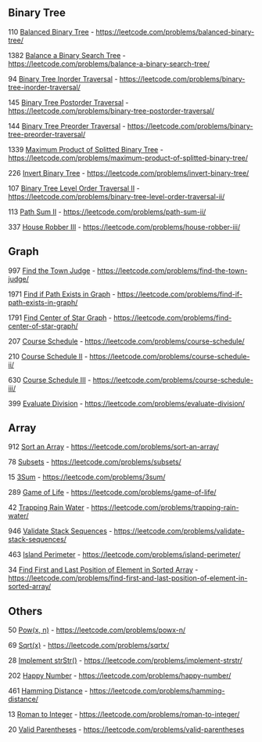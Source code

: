 ## Binary Tree
110 [Balanced Binary Tree](Java/src/com/nguyenvm/binary_tree/balanced_binary_tree) - https://leetcode.com/problems/balanced-binary-tree/

1382 [Balance a Binary Search Tree](Java/src/com/nguyenvm/binary_tree/balanced_binary_search_tree) - https://leetcode.com/problems/balance-a-binary-search-tree/

94 [Binary Tree Inorder Traversal](Java/src/com/nguyenvm/binary_tree/binary_tree_inorder_traversal) - https://leetcode.com/problems/binary-tree-inorder-traversal/

145 [Binary Tree Postorder Traversal](Java/src/com/nguyenvm/binary_tree/binary_tree_postorder_traversal) - https://leetcode.com/problems/binary-tree-postorder-traversal/

144 [Binary Tree Preorder Traversal](Java/src/com/nguyenvm/binary_tree/binary_tree_preorder_traversal) - https://leetcode.com/problems/binary-tree-preorder-traversal/

1339 [Maximum Product of Splitted Binary Tree](Java/src/com/nguyenvm/binary_tree/maximum_product_of_splitted_binary_tree) - https://leetcode.com/problems/maximum-product-of-splitted-binary-tree/

226 [Invert Binary Tree](Java/src/com/nguyenvm/binary_tree/invert_binary_tree) - https://leetcode.com/problems/invert-binary-tree/

107 [Binary Tree Level Order Traversal II](Java/src/com/nguyenvm/binary_tree/binary_tree_level_order_traversal_ii) - https://leetcode.com/problems/binary-tree-level-order-traversal-ii/

113 [Path Sum II](Java/src/com/nguyenvm/binary_tree/path_sum_ii) - https://leetcode.com/problems/path-sum-ii/

337 [House Robber III](Java/src/com/nguyenvm/binary_tree/house_robber_iii) - https://leetcode.com/problems/house-robber-iii/

## Graph
997 [Find the Town Judge](Java/src/com/nguyenvm/graph/find_the_town_judge) - https://leetcode.com/problems/find-the-town-judge/

1971 [Find if Path Exists in Graph](Java/src/com/nguyenvm/graph/find_if_path_exists_in_graph) - https://leetcode.com/problems/find-if-path-exists-in-graph/

1791 [Find Center of Star Graph](Java/src/com/nguyenvm/graph/find_center_of_star_graph) - https://leetcode.com/problems/find-center-of-star-graph/

207 [Course Schedule](Java/src/com/nguyenvm/graph/course_schedule) - https://leetcode.com/problems/course-schedule/

210 [Course Schedule II](Java/src/com/nguyenvm/graph/course_schedule_ii) - https://leetcode.com/problems/course-schedule-ii/

630 [Course Schedule III](Java/src/com/nguyenvm/graph/course_schedule_iii) - https://leetcode.com/problems/course-schedule-iii/

399 [Evaluate Division](Java/src/com/nguyenvm/graph/evaluate_division) - https://leetcode.com/problems/evaluate-division/

## Array
912 [Sort an Array](Java/src/com/nguyenvm/array/quick_sort) - https://leetcode.com/problems/sort-an-array/

78 [Subsets](Java/src/com/nguyenvm/array/subsests) - https://leetcode.com/problems/subsets/

15 [3Sum](Java/src/com/nguyenvm/array/three_sum) - https://leetcode.com/problems/3sum/

289 [Game of Life](Java/src/com/nguyenvm/array/game_of_life) - https://leetcode.com/problems/game-of-life/

42 [Trapping Rain Water](Java/src/com/nguyenvm/array/trapping_rain_water) - https://leetcode.com/problems/trapping-rain-water/

946 [Validate Stack Sequences](Java/src/com/nguyenvm/array/validate_stack_sequences) - https://leetcode.com/problems/validate-stack-sequences/

463 [Island Perimeter](Java/src/com/nguyenvm/array/island_perimeter) - https://leetcode.com/problems/island-perimeter/

34 [Find First and Last Position of Element in Sorted Array](Java/src/com/nguyenvm/array/find_first_and_last_position_of_element_in_sorted_array) - https://leetcode.com/problems/find-first-and-last-position-of-element-in-sorted-array/

## Others

50 [Pow(x, n)](Java/src/com/nguyenvm/pow) - https://leetcode.com/problems/powx-n/

69 [Sqrt(x)](Java/src/com/nguyenvm/sqrt) - https://leetcode.com/problems/sqrtx/

28 [Implement strStr()](Java/src/com/nguyenvm/str_Str) - https://leetcode.com/problems/implement-strstr/

202 [Happy Number](Java/src/com/nguyenvm/happy_number) - https://leetcode.com/problems/happy-number/

461 [Hamming Distance](Javascript/Hamming%20Distance/461.%20Hamming%20Distance) - https://leetcode.com/problems/hamming-distance/

13 [Roman to Integer](Java/src/com/nguyenvm/roman_to_integer) - https://leetcode.com/problems/roman-to-integer/

20 [Valid Parentheses](Java/src/com/nguyenvm/valid_parentheses) - https://leetcode.com/problems/valid-parentheses